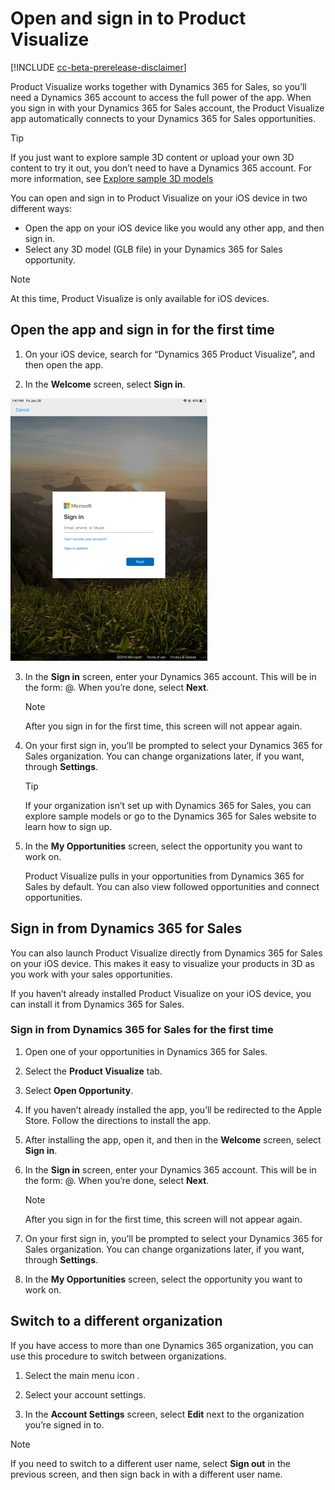 

# Open and sign in to Product Visualize

[!INCLUDE [cc-beta-prerelease-disclaimer](../includes/cc-beta-prerelease-disclaimer.md)]

Product Visualize works together with Dynamics 365 for Sales, so you’ll need a Dynamics 365 account to access the full power of the app. When you sign in with your Dynamics 365  for Sales account, the Product Visualize app automatically connects to your Dynamics 365 for Sales opportunities.

> [!TIP]
> If you just want to explore sample 3D content or upload your own 3D content to try it out, you don’t need to have a Dynamics 365 account. For more information, see [Explore sample 3D models](explore-samples.md)
 
You can open and sign in to Product Visualize on your iOS device in two different ways:

- Open the app on your iOS device like you would any other app, and then sign in.
- Select any 3D model (GLB file) in your Dynamics 365 for Sales opportunity.

> [!NOTE]
> At this time, Product Visualize is only available for iOS devices.

## Open the app and sign in for the first time

1.	On your iOS device, search for “Dynamics 365 Product Visualize”, and then open the app.

2.	In the **Welcome** screen, select **Sign in**. 

   ![Sign-in screen)](media/sign-in.PNG "Sign-in screen") 
 
3.	In the **Sign in** screen, enter your Dynamics 365 account. This will be in the form: <username>@<domainname>. When you’re done, select **Next**.  
 
    > [!NOTE]
    > After you sign in for the first time, this screen will not appear again.

4.	On your first sign in, you’ll be prompted to select your Dynamics 365 for Sales organization. You can change organizations later, if you want, through **Settings**.  
 
    > [!TIP]
    > If your organization isn’t set up with Dynamics 365 for Sales, you can explore sample models or go to the Dynamics 365 for Sales website to learn how to sign up.  

5.	In the **My Opportunities** screen, select the opportunity you want to work on.  
 
    Product Visualize pulls in your opportunities from Dynamics 365 for Sales by default. You can also view followed opportunities and connect opportunities.
    
## Sign in from Dynamics 365 for Sales

You can also launch Product Visualize directly from Dynamics 365 for Sales on your iOS device. This makes it easy to visualize your products in 3D as you work with your sales opportunities. 

If you haven’t already installed Product Visualize on your iOS device, you can install it from Dynamics 365 for Sales.

### Sign in from Dynamics 365 for Sales for the first time

1.	Open one of your opportunities in Dynamics 365 for Sales.

2.	Select the **Product Visualize** tab. 

3.	Select **Open Opportunity**.
 
4.	If you haven’t already installed the app, you’ll be redirected to the Apple Store. Follow the directions to install the app.

5.	After installing the app, open it, and then in the **Welcome** screen, select **Sign in**. 
 
6.	In the **Sign in** screen, enter your Dynamics 365 account. This will be in the form: <username>@<domainname>. When you’re done, select **Next**.
 
    > [!NOTE]
    > After you sign in for the first time, this screen will not appear again.
    
7.	On your first sign in, you’ll be prompted to select your Dynamics 365 for Sales organization. You can change organizations later, if you want, through **Settings**.
 
8.	In the **My Opportunities** screen, select the opportunity you want to work on.
 
## Switch to a different organization

If you have access to more than one Dynamics 365 organization,  you can use this procedure to switch between organizations.

1.	Select the main menu icon  .

2.	Select your account settings.  
  
3.	In the **Account Settings** screen, select **Edit** next to the organization you’re signed in to.
 
> [!NOTE]
> If you need to switch to a different user name, select **Sign out** in the previous screen, and then sign back in with a different user name.
